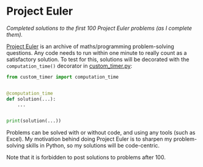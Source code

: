 # Project Euler
*Completed solutions to the first 100 Project Euler problems (as I complete them).*

[Project Euler](https://projecteuler.net/) is an archive of maths/programming problem-solving questions. Any code needs to run within one minute to really count as a satisfactory solution. To test for this, solutions will be decorated with the `computation_time()` decorator in [custom_timer.py](custom_timer.py):

```Python
from custom_timer import computation_time


@computation_time
def solution(...):
    ...


print(solution(...))
```

Problems can be solved with or without code, and using any tools (such as Excel). My motivation behind doing Project Euler is to sharpen my problem-solving skills in Python, so my solutions will be code-centric.

Note that it is forbidden to post solutions to problems after 100.
